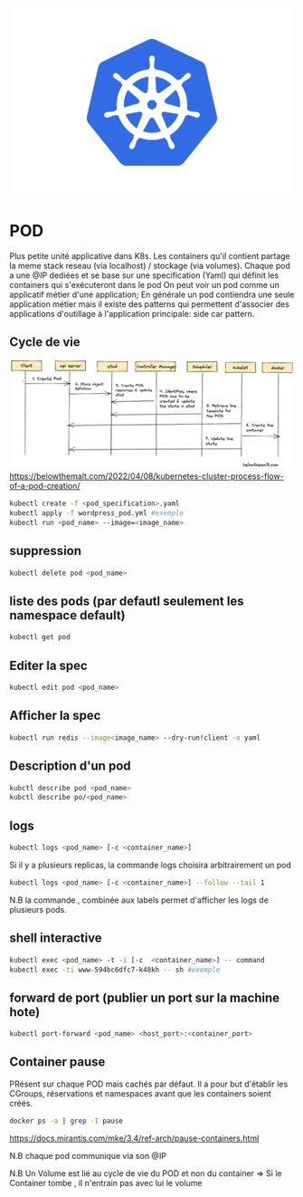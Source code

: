 ![K8s logo](k8s/k8s-logo.svg)

# POD

Plus petite unité applicative dans K8s.
Les containers qu'il contient partage la meme stack reseau (via localhost) / stockage (via volumes).
Chaque pod a une @IP dediées et se base sur une specification (Yaml) qui définit les containers qui s'exécuteront dans le pod
On peut voir un pod comme un applicatif métier d'une application;
En générale un pod contiendra une seule application métier mais il existe des patterns qui permettent d'associer des applications d'outillage à l'application principale: side car pattern.

## Cycle de vie 

![K8s logo](k8s/pod-creation-flow.webp)
https://belowthemalt.com/2022/04/08/kubernetes-cluster-process-flow-of-a-pod-creation/

```bash
kubectl create -f <pod_specification>.yaml
kubectl apply -f wordpress_pod.yml #exemple
kubectl run <pod_name> --image=<image_name>
```

## suppression 

```bash
kubectl delete pod <pod_name>
```

## liste des pods (par defautl seulement les namespace default)

```bash
kubectl get pod
```

## Editer la spec

```bash
kubectl edit pod <pod_name>
```

## Afficher la spec

```bash
kubectl run redis --image<image_name> --dry-run!client -o yaml
```

## Description d'un pod

```bash
kubctl describe pod <pod_name>
kubctl describe po/<pod_name>
```

## logs

```bash
kubectl logs <pod_name> [-c <container_name>]
```

Si il y a plusieurs replicas, la commande logs choisira arbitrairement un pod

```bash
kubectl logs <pod_name> [-c <container_name>] --follow --tail 1
```

N.B la commande , combinée aux labels permet d'afficher les logs de plusieurs pods.

## shell interactive

```bash
kubectl exec <pod_name> -t -i [-c  <container_name>] -- command
kubectl exec -ti www-594bc6dfc7-k48kh -- sh #exemple
```

## forward de port (publier un port sur la machine hote)

```bash
kubectl port-forward <pod_name> <host_port>:<container_port>
```

## Container pause

PRésent sur chaque POD mais cachés par défaut.
Il a pour but d'établir les CGroups, réservations et namespaces avant que les containers soient créés.

```bash
docker ps -a | grep -I pause
```

https://docs.mirantis.com/mke/3.4/ref-arch/pause-containers.html

N.B chaque pod communique via son @IP

N.B Un Volume est lié au cycle de vie du POD et non du container => Si le Container tombe , il n'entrain pas avec lui le volume
